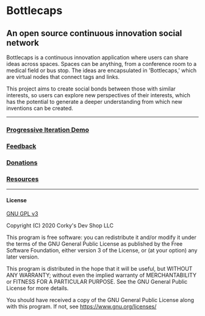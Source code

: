 # Bottlecaps

## An open source continuous innovation social network

Bottlecaps is a continuous innovation application where users can share ideas across spaces. Spaces can be anything, from a conference room to a medical field or bus stop. The ideas are encapsulated in 'Bottlecaps,' which are virtual nodes that connect tags and links. 

This project aims to create social bonds between those with similar interests, so users can explore new perspectives of their interests, which has the potential to generate a deeper understanding from which new inventions can be created.

---

### [Progressive Iteration Demo](http://www.bottlecaps.link/)
### [Feedback](https://www.corkysdevshop.com/bottlecaps/)
### [Donations](https://give.backonmyfeet.org/getbetter)
### [Resources](http://www.corkysdevshop.com/new-developer-resources/)

---
#### License

[GNU GPL v3](https://www.gnu.org/licenses/)

Copyright (C) 2020 Corky's Dev Shop LLC 

This program is free software: you can redistribute it and/or modify it under the terms of the GNU General Public License as published by the Free Software Foundation, either version 3 of the License, or (at your option) any later version.

This program is distributed in the hope that it will be useful, but WITHOUT ANY WARRANTY; without even the implied warranty of MERCHANTABILITY or FITNESS FOR A PARTICULAR PURPOSE. See the GNU General Public License for more details.

You should have received a copy of the GNU General Public License along with this program. If not, see
https://www.gnu.org/licenses/
